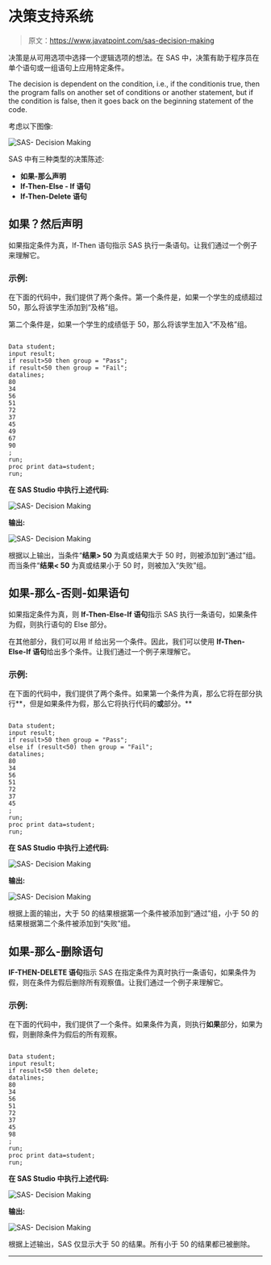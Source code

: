 # 决策支持系统

> 原文：<https://www.javatpoint.com/sas-decision-making>

决策是从可用选项中选择一个逻辑选项的想法。在 SAS 中，决策有助于程序员在单个语句或一组语句上应用特定条件。

The decision is dependent on the condition, i.e., if the conditionis true, then the program falls on another set of conditions or another statement, but if the condition is false, then it goes back on the beginning statement of the code.

考虑以下图像:

![SAS- Decision Making](img/fd331a6c8f5b90de8b30270fcf450b5f.png)

SAS 中有三种类型的决策陈述:

*   **如果-那么声明**
*   **If-Then-Else - If 语句**
*   **If-Then-Delete 语句**

## 如果？然后声明

如果指定条件为真，If-Then 语句指示 SAS 执行一条语句。让我们通过一个例子来理解它。

### 示例:

在下面的代码中，我们提供了两个条件。第一个条件是，如果一个学生的成绩超过 50，那么将该学生添加到“及格”组。

第二个条件是，如果一个学生的成绩低于 50，那么将该学生加入“不及格”组。

```

Data student;
input result;
if result>50 then group = "Pass";
if result<50 then group = "Fail";
datalines;
80
34
56
51
72
37
45
49
67
90 
;
run;	
proc print data=student;
run;

```

**在 SAS Studio 中执行上述代码:**

![SAS- Decision Making](img/a8f888778cd6c3e199b303a6349d9899.png)

**输出:**

![SAS- Decision Making](img/fd440640d8d2c5cb8ca5f5f87c9835ff.png)

根据以上输出，当条件“**结果> 50** 为真或结果大于 50 时，则被添加到“通过”组。而当条件“**结果< 50** 为真或结果小于 50 时，则被加入“失败”组。

## 如果-那么-否则-如果语句

如果指定条件为真，则 **If-Then-Else-If 语句**指示 SAS 执行一条语句，如果条件为假，则执行语句的 Else 部分。

在其他部分，我们可以用 If 给出另一个条件。因此，我们可以使用 **If-Then-Else-If 语句**给出多个条件。让我们通过一个例子来理解它。

### 示例:

在下面的代码中，我们提供了两个条件。如果第一个条件为真，那么它将在部分执行**，但是如果条件为假，那么它将执行代码的**或**部分。**

```

Data student;
input result;
if result>50 then group = "Pass";
else if (result<50) then group = "Fail";
datalines;
80
34
56
51
72
37
45
;
run;
proc print data=student;
run;

```

**在 SAS Studio 中执行上述代码:**

![SAS- Decision Making](img/c3ef63bff44f0f5a63d9b2a2e06ba131.png)

**输出:**

![SAS- Decision Making](img/776308763a66552be4c99c200836f3bb.png)

根据上面的输出，大于 50 的结果根据第一个条件被添加到“通过”组，小于 50 的结果根据第二个条件被添加到“失败”组。

## 如果-那么-删除语句

**IF-THEN-DELETE 语句**指示 SAS 在指定条件为真时执行一条语句，如果条件为假，则在条件为假后删除所有观察值。让我们通过一个例子来理解它。

### 示例:

在下面的代码中，我们提供了一个条件。如果条件为真，则执行**如果**部分，如果为假，则删除条件为假后的所有观察。

```

Data student;
input result;
if result<50 then delete;
datalines;
80
34
56
51
72
37
45
98
;
run;
proc print data=student;
run;

```

**在 SAS Studio 中执行上述代码:**

![SAS- Decision Making](img/e4daf504811c9e0e7bc7eae32277231f.png)

**输出:**

![SAS- Decision Making](img/9b9df7d1c021878583ba3ab74bf23a02.png)

根据上述输出，SAS 仅显示大于 50 的结果。所有小于 50 的结果都已被删除。

* * *